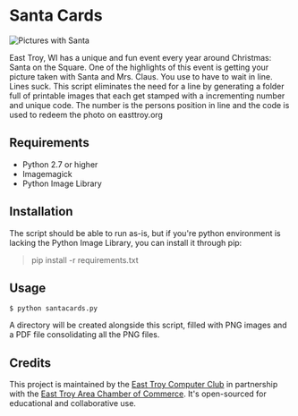 Santa Cards
===========

![Pictures with Santa](http://static.easttroy.org.s3.amazonaws.com/pictures_w_santa_2014_cover_art.jpg)

East Troy, WI has a unique and fun event every year around Christmas: Santa on the Square. One of the highlights of this event is getting your picture taken with Santa and Mrs. Claus. You use to have to wait in line. Lines suck. This script eliminates the need for a line by generating a folder full of printable images that each get stamped with a incrementing number and unique code. The number is the persons position in line and the code is used to redeem the photo on easttroy.org

## Requirements

* Python 2.7 or higher
* Imagemagick
* Python Image Library

## Installation

The script should be able to run as-is, but if you're python environment is lacking the Python Image Library, you can install it through pip:

> pip install -r requirements.txt

## Usage

``$ python santacards.py``

A directory will be created alongside this script, filled with PNG images and a PDF file consolidating all the PNG files.

## Credits

This project is maintained by the [East Troy Computer Club](http://etcc.io/) in partnership with the [East Troy Area Chamber of Commerce](http://easttroy.org/). It's open-sourced for educational and collaborative use.
